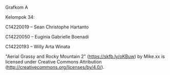 Grafkom A

Kelompok 34:

C14220019 – Sean Christophe Hartanto

C14220050 – Euginia Gabrielle Boenadi

C14220193 – Willy Arta Winata


"Aerial Grassy and Rocky Mountain 2" (https://skfb.ly/oKBuw) by Mike.xx is licensed under Creative Commons Attribution (http://creativecommons.org/licenses/by/4.0/).
